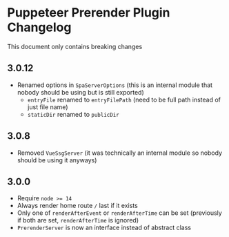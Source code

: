 # Puppeteer Prerender Plugin Changelog

This document only contains breaking changes

## 3.0.12

* Renamed options in `SpaServerOptions` (this is an internal module that nobody should be using but is still exported)
    * `entryFile` renamed to `entryFilePath` (need to be full path instead of just file name)
    * `staticDir` renamed to `publicDir`

## 3.0.8

* Removed `VueSsgServer` (it was technically an internal module so nobody should be using it anyways)

## 3.0.0

* Require `node >= 14`
* Always render home route `/` last if it exists
* Only one of `renderAfterEvent` or `renderAfterTime` can be set (previously if both are set, `renderAfterTime` is ignored)
* `PrerenderServer` is now an interface instead of abstract class

